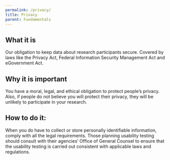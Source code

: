 ```yaml
---
permalink: /privacy/
title: Privacy
parent: Fundamentals
---
```


## What it is

Our obligation to keep data about research participants secure. Covered by laws like the Privacy Act, Federal Information Security Management Act and eGovernment Act.

## Why it is important

You have a moral, legal, and ethical obligation to protect people’s privacy. Also, if people do not believe you will protect their privacy, they will be unlikely to participate in your research.

## How to do it:

When you do have to collect or store personally identifiable information, comply with all the legal requirements. Those planning usability testing should consult with their agencies’ Office of General Counsel to ensure that the usability testing is carried out consistent with applicable laws and regulations.
